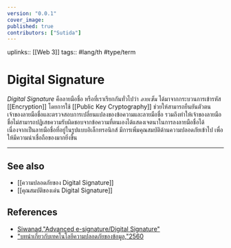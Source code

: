 ```yaml
---
version: "0.0.1"
cover_image:
published: true
contributors: ["Sutida"]
---
```

uplinks:: [[Web 3]]
tags:: #lang/th #type/term

# Digital Signature
*Digital Signature* คือลายมือชื่อ หรือที่เราเรียกกันทั่วไปว่า *ลายเซ็น* ได้มาจากกระบวนการเข้ารหัส [[Encryption]] โดยการใช้ [[Public Key Cryptography]] ช่วยให้สามารถยืนยันตัวตนเจ้าของลายมือชื่อและตรวจสอบการเปลี่ยนแปลงของข้อความและลายมือชื่อ รวมถึงทำให้เจ้าของลายมือชื่อไม่สามารถปฏิเสธความรับผิดชอบจากข้อความที่ตนเองได้แสดงเจตนาในการลงลายมือชื่อได้ เนื่องจากเป็นลายมือชื่อที่อยู่ในรูปแบบอิเล็กทรอนิกส์ มีการเพิ่มคุณสมบัติด้านความปลอดภัยเข้าไป เพื่อให้มีความน่าเชื่อถือของมากยิ่งขึ้น 

---
## See also
- [[ความปลอดภัยของ Digital Signature]]
- [[คุณสมบัติของเด่น Digital Signature]]
## References
- [Siwanad,"Advanced e-signature/Digital Signature"](https://codium.co/blogs/30-What-the-difference-between-e-signature-and-digital-signature?utm_source=google&utm_medium=cpc&utm_campaign=eMemo-article&utm_content=Article-230821-esigvsdigital&utm_term=digital%20signature%20%E0%B8%84%E0%B8%B7%E0%B8%AD&gclid=CjwKCAjw9e6SBhB2EiwA5myr9tUT98mFOEcTg_LE8kmYmzY0Q7_5XniIeg5Nb4mwD8ziNTuTi6qENBoCRO8QAvD_BwE)
- ["บทนำเกี่ยวกับเทคโนโลยีความปลอดภัยของข้อมูล,"2560](https://www.nrca.go.th/content/02-1.html)
